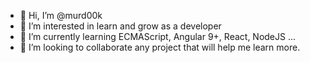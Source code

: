 - 👋 Hi, I’m @murd00k
- 👀 I’m interested in learn and grow as a developer
- 🌱 I’m currently learning ECMAScript, Angular 9+, React, NodeJS ...
- 💞️ I’m looking to collaborate any project that will help me learn more.

<!---
murd00k/murd00k is a ✨ special ✨ repository because its `README.md` (this file) appears on your GitHub profile.
You can click the Preview link to take a look at your changes.
--->
